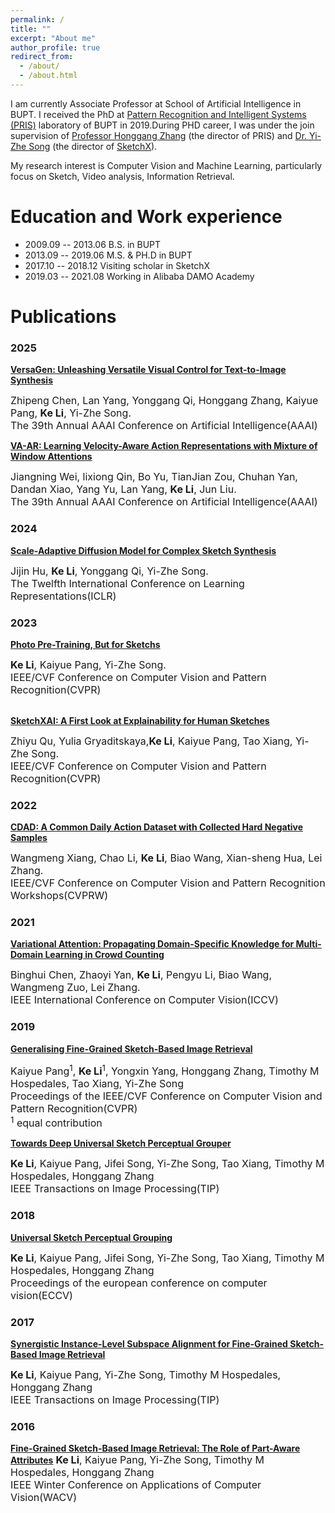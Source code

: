 ```yaml
---
permalink: /
title: ""
excerpt: "About me"
author_profile: true
redirect_from: 
  - /about/
  - /about.html
---
```


I am currently Associate Professor at School of Artificial Intelligence in BUPT. I received the PhD at [Pattern Recognition and Intelligent Systems (PRIS)](http://www.pris.net.cn/) laboratory of BUPT in 2019.During PHD career, I was under the join supervision of [Professor Honggang Zhang](https://teacher.bupt.edu.cn/zhanghonggang/zh_CN/index.htm) (the director of PRIS) and [Dr. Yi-Zhe Song](https://scholar.google.co.uk/citations?user=irZFP_AAAAAJ&hl=en) (the director of [SketchX](http://sketchx.eecs.qmul.ac.uk/)).

My research interest is Computer Vision and Machine Learning, particularly focus on Sketch, Video analysis, Information Retrieval.

# Education and Work experience

* 2009.09 -- 2013.06   B.S.              in BUPT
* 2013.09 -- 2019.06   M.S. & PH.D       in BUPT
* 2017.10 -- 2018.12   Visiting scholar  in SketchX
* 2019.03 -- 2021.08   Working           in Alibaba DAMO Academy

# Publications
### **2025**
[**VersaGen: Unleashing Versatile Visual Control for Text-to-Image Synthesis**](https://openreview.net/forum?id=fcnZ7SJS4m)

<font size=3>
Zhipeng Chen, Lan Yang, Yonggang Qi, Honggang Zhang, Kaiyue Pang, <b>Ke Li</b>, Yi-Zhe Song.
<br>
The 39th Annual AAAI Conference on Artificial Intelligence(AAAI)
</font>

[**VA-AR: Learning Velocity-Aware Action Representations with Mixture of Window Attentions**](https://openreview.net/forum?id=la8o6xjTnp)

<font size=3>
Jiangning Wei, lixiong Qin, Bo Yu, TianJian Zou, Chuhan Yan, Dandan Xiao, Yang Yu, Lan Yang, <b>Ke Li</b>, Jun Liu.
<br>
The 39th Annual AAAI Conference on Artificial Intelligence(AAAI)
</font>


### **2024**
[**Scale-Adaptive Diffusion Model for Complex Sketch Synthesis**](http://keli-sketchx.github.io/files/870_scale_adaptive_diffusion_model.pdf)

<font size=3>
Jijin Hu, <b>Ke Li</b>, Yonggang Qi, Yi-Zhe Song.
<br>
The Twelfth International Conference on Learning Representations(ICLR)
</font>

### **2023**
[**Photo Pre-Training, But for Sketchs**](http://keli-sketchx.github.io/files/Li_Photo_Pre-Training_but_for_Sketch_CVPR_2023_paper.pdf)

<font size=3>
<b>Ke Li</b>, Kaiyue Pang, Yi-Zhe Song.
<br>
IEEE/CVF Conference on Computer Vision and Pattern Recognition(CVPR)
</font>

<br>
<br>

[**SketchXAI: A First Look at Explainability for Human Sketches**](http://keli-sketchx.github.io/files/Qu_SketchXAI_A_First_Look_at_Explainability_for_Human_Sketches_CVPR_2023_paper.pdf)

<font size=3>
Zhiyu Qu, Yulia Gryaditskaya,<b>Ke Li</b>, Kaiyue Pang, Tao Xiang, Yi-Zhe Song.
<br>
IEEE/CVF Conference on Computer Vision and Pattern Recognition(CVPR)
</font>

### **2022**
[**CDAD: A Common Daily Action Dataset with Collected Hard Negative Samples**](http://keli-sketchx.github.io/files/CVPRW2022.pdf)

<font size=3>
Wangmeng Xiang, Chao Li, <b>Ke Li</b>, Biao Wang, Xian-sheng Hua, Lei Zhang.
<br>
IEEE/CVF Conference on Computer Vision and Pattern Recognition Workshops(CVPRW)
</font>

### **2021**
[**Variational Attention: Propagating Domain-Specific Knowledge for Multi-Domain Learning in Crowd Counting**](https://arxiv.org/abs/2108.08023)

<font size=3>
Binghui Chen, Zhaoyi Yan, <b>Ke Li</b>, Pengyu Li, Biao Wang, Wangmeng Zuo, Lei Zhang.
<br>
IEEE International Conference on Computer Vision(ICCV)
</font>


### **2019**

[**Generalising Fine-Grained Sketch-Based Image Retrieval**](http://keli-sketchx.github.io/files/CVPR2019.pdf)

<font size=3>
Kaiyue Pang<sup>1</sup>, <b>Ke Li</b><sup>1</sup>, Yongxin Yang, Honggang Zhang, Timothy M Hospedales, Tao Xiang, Yi-Zhe Song
<br>
Proceedings of the IEEE/CVF Conference on Computer Vision and Pattern Recognition(CVPR)
<br>
<sup>1</sup> equal contribution
</font>

<br>

[**Towards Deep Universal Sketch Perceptual Grouper**](http://keli-sketchx.github.io/files/TIP2019.pdf)

<font size=3>
<b>Ke Li</b>, Kaiyue Pang, Jifei Song, Yi-Zhe Song, Tao Xiang, Timothy M Hospedales, Honggang Zhang
<br>
IEEE Transactions on Image Processing(TIP)
</font>



### **2018**


[**Universal Sketch Perceptual Grouping**](http://keli-sketchx.github.io/files/ECCV2018.pdf)

<font size=3>
<b>Ke Li</b>, Kaiyue Pang, Jifei Song, Yi-Zhe Song, Tao Xiang, Timothy M Hospedales, Honggang Zhang
<br>
Proceedings of the european conference on computer vision(ECCV)
</font>


### 2017

[**Synergistic Instance-Level Subspace Alignment for Fine-Grained Sketch-Based Image Retrieval**](http://keli-sketchx.github.io/files/TIP2017.pdf)

<font size=3>
<b>Ke Li</b>, Kaiyue Pang, Yi-Zhe Song, Timothy M Hospedales, Honggang Zhang
<br>
IEEE Transactions on Image Processing(TIP)
</font>



### 2016


[**Fine-Grained Sketch-Based Image Retrieval: The Role of Part-Aware Attributes**](http://keli-sketchx.github.io/files/WACV2016.pdf)
<font size=3>
<b>Ke Li</b>, Kaiyue Pang, Yi-Zhe Song, Timothy M Hospedales, Honggang Zhang
<br>
IEEE Winter Conference on Applications of Computer Vision(WACV)
</font>






